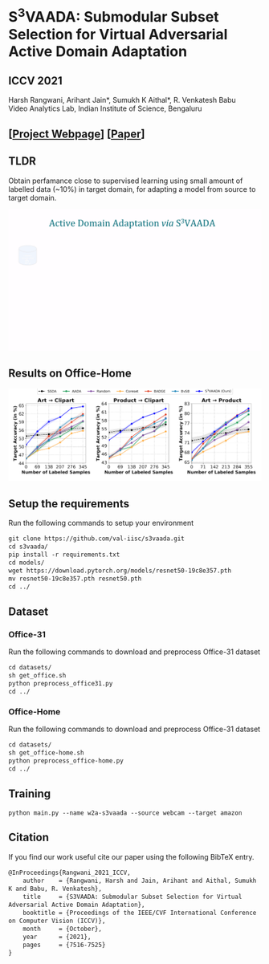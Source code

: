 # S<sup>3</sup>VAADA: Submodular Subset Selection for Virtual Adversarial Active Domain Adaptation
## ICCV 2021
Harsh Rangwani, Arihant Jain*, Sumukh K Aithal*, R. Venkatesh Babu\
Video Analytics Lab, Indian Institute of Science, Bengaluru
## [[Project Webpage](https://sites.google.com/iisc.ac.in/s3vaada-iccv2021/)] [[Paper](https://arxiv.org/pdf/2109.08901v1.pdf)]




## TLDR
Obtain perfamance close to supervised learning using small amount of labelled data (~10%) in target domain, for adapting a model from source to target domain.

![Alt Text](images/overview.gif)

## Results on Office-Home
![Results](images/results_office.png)

## Setup the requirements
Run the following commands to setup your environment
```
git clone https://github.com/val-iisc/s3vaada.git
cd s3vaada/
pip install -r requirements.txt
cd models/
wget https://download.pytorch.org/models/resnet50-19c8e357.pth
mv resnet50-19c8e357.pth resnet50.pth
cd ../
```

## Dataset
### Office-31
Run the following commands to download and preprocess Office-31 dataset
```
cd datasets/
sh get_office.sh
python preprocess_office31.py
cd ../
```
### Office-Home
Run the following commands to download and preprocess Office-31 dataset
```
cd datasets/
sh get_office-home.sh
python preprocess_office-home.py
cd ../
```


## Training
```
python main.py --name w2a-s3vaada --source webcam --target amazon
```

## Citation
If you find our work useful cite our paper using the following BibTeX entry.
```
@InProceedings{Rangwani_2021_ICCV,
    author    = {Rangwani, Harsh and Jain, Arihant and Aithal, Sumukh K and Babu, R. Venkatesh},
    title     = {S3VAADA: Submodular Subset Selection for Virtual Adversarial Active Domain Adaptation},
    booktitle = {Proceedings of the IEEE/CVF International Conference on Computer Vision (ICCV)},
    month     = {October},
    year      = {2021},
    pages     = {7516-7525}
}
```
